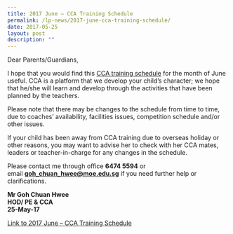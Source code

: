 ```yaml
---
title: 2017 June – CCA Training Schedule
permalink: /lp-news/2017-june-cca-training-schedule/
date: 2017-05-25
layout: post
description: ""
---
```

Dear Parents/Guardians,

I hope that you would find this [CCA training schedule](https://docs.google.com/spreadsheets/d/1zIXFhIONbVTLyMy6vXWcxUlnuvtKvDdAzNHWalhqTQ8/edit?usp=sharing) for the month of June useful. CCA is a platform that we develop your child’s character; we hope that he/she will learn and develop through the activities that have been planned by the teachers.

Please note that there may be changes to the schedule from time to time, due to coaches’ availability, facilities issues, competition schedule and/or other issues.

If your child has been away from CCA training due to overseas holiday or other reasons, you may want to advise her to check with her CCA mates, leaders or teacher-in-charge for any changes in the schedule.

Please contact me through office **6474 5594** or email [**goh\_chuan\_hwee@moe.edu.sg**](mailto:goh_chuan_hwee@moe.edu.sg) if you need further help or clarifications.

**Mr Goh Chuan Hwee**  
**HOD/ PE & CCA**  
**25-May-17**

[Link to 2017 June – CCA Training Schedule](https://docs.google.com/spreadsheets/d/1zIXFhIONbVTLyMy6vXWcxUlnuvtKvDdAzNHWalhqTQ8/edit?usp=sharing)